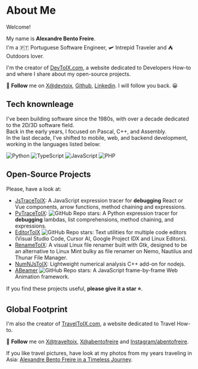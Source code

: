 # About Me
Welcome! 

My name is **Alexandre Bento Freire**.  
I'm a 🇵🇹 Portuguese Software Engineer, 🛩️ Intrepid Traveler and ⛺️ Outdoors lover.

I'm the creator of [DevToIX.com](https://www.devtoix.com), a website dedicated to Developers How-to and where I share about my open-source projects.  

🎯 **Follow** me on [X@devtoix](https://x.com/devtoix), [Github](https://github.com/a-bentofreire), [Linkedin](https://www.linkedin.com/in/abentofreire).
I will follow you back. 😀

## Tech knownleage

I've been building software since the 1980s, with over a decade dedicated to the 2D/3D software field.  
Back in the early years, I focused on Pascal, C++, and Assembly.  
In the last decade, I've shifted to mobile, web, and backend development, working in the languages listed below:

![Python](https://img.shields.io/badge/Python-3776AB) 
![TypeScript](https://img.shields.io/badge/TypeScript-F7DF1E)
![JavaScript](https://img.shields.io/badge/JavaScript-F7DF1E)
![PHP](https://img.shields.io/badge/PHP-777BB4)

## Open-Source Projects

Please, have a look at:
- [JsTraceToIX](https://github.com/a-bentofreire/jstracetoix): A JavaScript expression tracer for **debugging** React or Vue components, arrow functions, method chaining and expressions.
- [PyTraceToIX](https://github.com/a-bentofreire/pytracetoix): ![GitHub Repo stars](https://img.shields.io/github/stars/a-bentofreire/pytracetoix): A Python expression tracer for **debugging** lambdas, list comprehensions, method chaining, and expressions.
- [EditorToIX](https://github.com/a-bentofreire/editortoix)   ![GitHub Repo stars](https://img.shields.io/github/stars/a-bentofreire/editortoix): Text utilities for multiple code editors (Visual Studio Code, Cursor AI, Google Project IDX and Linux Editors).
- [RenameToIX](https://github.com/a-bentofreire/renametoix): A visual Linux file renamer built with Gtk, designed to be an alternative to Linux Mint bulky as file renamer on Nemo, Nautilus and Thunar File Manager.
- [NumNJsToIX](https://www.devtoix.com/en/projects/numnjstoix): Lightweight numerical analysis C++ add-on for nodejs.
- [ABeamer](https://github.com/a-bentofreire/abeamer)   ![GitHub Repo stars](https://img.shields.io/github/stars/a-bentofreire/abeamer?labelColor=3776AB
): A JavaScript frame-by-frame Web Animation framework.

If you find these projects useful, **please give it a star ⭐️**.

## Global Footprint

I'm also the creator of [TravelToIX.com](https://www.traveltoix.com), a website dedicated to Travel How-to.  

🎯 **Follow** me on [X@traveltoix](https://x.com/traveltoix), [X@abentofreire](https://x.com/abentofreire) and [Instagram/abentofreire](https://www.instagram.com/abentofreire/).  

If you like travel pictures, have look at my photos from my years traveling in Asia: [Alexandre Bento Freire in a Timeless Journey](https://www.facebook.com/fb.abentofreire/).
